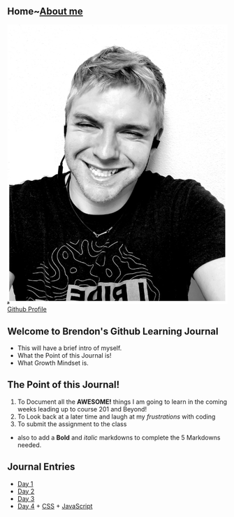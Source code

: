 ## Home~[About me](aboutMe.md)

![Image](Githubimage.jpg)
[Github Profile](https://github.com/BrendonLH) 

## Welcome to Brendon's Github Learning Journal

- This will have a brief intro of myself.
- What the Point of this Journal is!
- What Growth Mindset is. 


## The Point of this Journal!

1. To Document all the <strong>AWESOME!</strong> things I am going to learn in the coming weeks leading up to course 201 and Beyond!
2. To Look back at a later time and laugh at my <em>frustrations</em> with coding
3. To submit the assignment to the class 
- also to add a **Bold** and _italic_ markdowns to complete the 5 Markdowns needed.

 
## Journal Entries

+ [Day 1](day1.md)
+ [Day 2](day2.md)
+ [Day 3](day3.md) 
+ [Day 4](day4.md) + [CSS](day4css.md) + [JavaScript](day4js.md)



 

